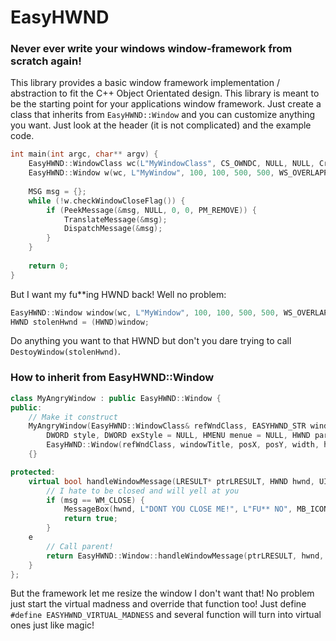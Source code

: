 # EasyHWND
### Never ever write your windows window-framework from scratch again!

This library provides a basic window framework implementation / abstraction to fit the C++ Object Orientated design. This library is meant to be the starting point for your applications window framework. Just create a class  that inherits from `EasyHWND::Window` and you can customize anything you want. Just look at the header (it is not complicated) and the example code.

```c++
int main(int argc, char** argv) {
    EasyHWND::WindowClass wc(L"MyWindowClass", CS_OWNDC, NULL, NULL, CreateSolidBrush(RGB(255, 0, 0)));
    EasyHWND::Window w(wc, L"MyWindow", 100, 100, 500, 500, WS_OVERLAPPEDWINDOW);
	
    MSG msg = {};
    while (!w.checkWindowCloseFlag()) {
        if (PeekMessage(&msg, NULL, 0, 0, PM_REMOVE)) {
            TranslateMessage(&msg);
            DispatchMessage(&msg);
        }
    }
    
    return 0;
}
```

But I want my fu**ing HWND back! Well no problem:

```c++
EasyHWND::Window window(wc, L"MyWindow", 100, 100, 500, 500, WS_OVERLAPPEDWINDOW);
HWND stolenHwnd = (HWND)window;
```

Do anything you want to that HWND but don't you dare trying to call `DestoyWindow(stolenHwnd)`.

### How to inherit from EasyHWND::Window

```c++
class MyAngryWindow : public EasyHWND::Window {
public:
    // Make it construct
    MyAngryWindow(EasyHWND::WindowClass& refWndClass, EASYHWND_STR windowTitle, INT posX, INT posY, UINT width, UINT height,
        DWORD style, DWORD exStyle = NULL, HMENU menue = NULL, HWND parentWindow = NULL, HINSTANCE hInstance = NULL) :
        EasyHWND::Window(refWndClass, windowTitle, posX, posY, width, height, style, exStyle, menue, parentWindow, hInstance)
    {}

protected:
    virtual bool handleWindowMessage(LRESULT* ptrLRESULT, HWND hwnd, UINT msg, WPARAM wParam, LPARAM lParam) override {
        // I hate to be closed and will yell at you
        if (msg == WM_CLOSE) {
            MessageBox(hwnd, L"DONT YOU CLOSE ME!", L"FU** NO", MB_ICONEXCLAMATION | MB_OK);
            return true;
        }
    e    
        // Call parent!
        return EasyHWND::Window::handleWindowMessage(ptrLRESULT, hwnd, msg, wParam, lParam);
    }
};
```

But the framework let me resize the window I don't want that! No problem just start the virtual madness and override that function too! Just define `#define EASYHWND_VIRTUAL_MADNESS` and several function will turn into virtual ones just like magic!
